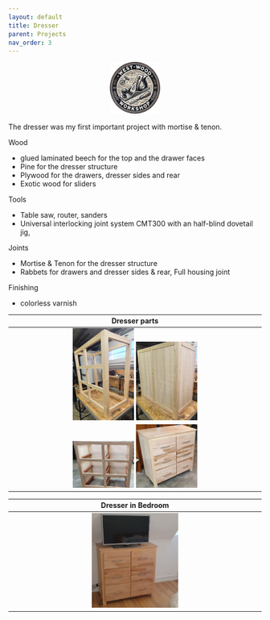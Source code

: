 ```yaml
---
layout: default
title: Dresser
parent: Projects
nav_order: 3
---
```

<p align="center"> <img src="../media/www_logo.png" width="20%" height="20%"/> </p>

The dresser was my first important project with mortise & tenon.

Wood
* glued laminated beech for the top and the drawer faces
* Pine for the dresser structure
* Plywood for the drawers, dresser sides and rear
* Exotic wood for sliders

Tools
* Table saw, router, sanders
* Universal interlocking joint system CMT300 with an half-blind dovetail jig,  

Joints
* Mortise & Tenon for the dresser structure
* Rabbets for drawers and dresser sides & rear, Full housing joint

Finishing
* colorless varnish

|                                                                                                                   Dresser parts                                                                                                                    |
|:--------------------------------------------------------------------------------------------------------------------------------------------------------------------------------------------------------------------------------------------------:|
|  [<img alt="image" height="25%" src="/media/Dresser.jpg" width="25%"/>](https://garlatti.github.io/media/Dresser.jpg)   [<img alt="image" height="25%" src="/media/Dresser_2.jpg" width="25%"/>](https://garlatti.github.io/media/Dresser_2.jpg)   | 
| [<img alt="image" height="25%" src="/media/Dresser_3.jpg" width="25%"/>](https://garlatti.github.io/media/Dresser_3.jpg)  [<img alt="image" height="25%" src="/media/Dresser_4.jpg" width="25%"/>](https://garlatti.github.io/media/Dresser_4.jpg) | 

|                                                    Dresser in Bedroom                                                     |
|:-------------------------------------------------------------------------------------------------------------------------:|  
| [<img alt="image" height="35%" src="/media/Dresser_0.jpg" width="35%"/>](https://garlatti.github.io/media/Dresser_0.jpg)  | 
